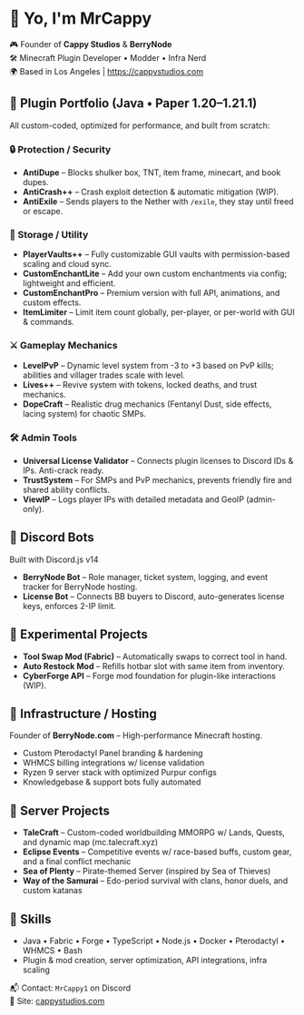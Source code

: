 # 👋 Yo, I'm MrCappy

🎮 Founder of **Cappy Studios** & **BerryNode**  
🛠️ Minecraft Plugin Developer • Modder • Infra Nerd  
🌍 Based in Los Angeles | https://cappystudios.com  

## 🧱 Plugin Portfolio (Java • Paper 1.20–1.21.1)
All custom-coded, optimized for performance, and built from scratch:

### 🔒 Protection / Security
- **AntiDupe** – Blocks shulker box, TNT, item frame, minecart, and book dupes.  
- **AntiCrash++** – Crash exploit detection & automatic mitigation (WIP).  
- **AntiExile** – Sends players to the Nether with `/exile`, they stay until freed or escape.

### 🎒 Storage / Utility
- **PlayerVaults++** – Fully customizable GUI vaults with permission-based scaling and cloud sync.
- **CustomEnchantLite** – Add your own custom enchantments via config; lightweight and efficient.
- **CustomEnchantPro** – Premium version with full API, animations, and custom effects.
- **ItemLimiter** – Limit item count globally, per-player, or per-world with GUI & commands.

### ⚔️ Gameplay Mechanics
- **LevelPvP** – Dynamic level system from -3 to +3 based on PvP kills; abilities and villager trades scale with level.
- **Lives++** – Revive system with tokens, locked deaths, and trust mechanics.
- **DopeCraft** – Realistic drug mechanics (Fentanyl Dust, side effects, lacing system) for chaotic SMPs.

### 🛠️ Admin Tools
- **Universal License Validator** – Connects plugin licenses to Discord IDs & IPs. Anti-crack ready.
- **TrustSystem** – For SMPs and PvP mechanics, prevents friendly fire and shared ability conflicts.
- **ViewIP** – Logs player IPs with detailed metadata and GeoIP (admin-only).

## 🤖 Discord Bots
Built with Discord.js v14

- **BerryNode Bot** – Role manager, ticket system, logging, and event tracker for BerryNode hosting.
- **License Bot** – Connects BB buyers to Discord, auto-generates license keys, enforces 2-IP limit.

## 🧪 Experimental Projects
- **Tool Swap Mod (Fabric)** – Automatically swaps to correct tool in hand.
- **Auto Restock Mod** – Refills hotbar slot with same item from inventory.
- **CyberForge API** – Forge mod foundation for plugin-like interactions (WIP).

## 🧠 Infrastructure / Hosting
Founder of **BerryNode.com** – High-performance Minecraft hosting.

- Custom Pterodactyl Panel branding & hardening
- WHMCS billing integrations w/ license validation
- Ryzen 9 server stack with optimized Purpur configs
- Knowledgebase & support bots fully automated

## 🧭 Server Projects
- **TaleCraft** – Custom-coded worldbuilding MMORPG w/ Lands, Quests, and dynamic map (mc.talecraft.xyz)
- **Eclipse Events** – Competitive events w/ race-based buffs, custom gear, and a final conflict mechanic
- **Sea of Plenty** – Pirate-themed Server (inspired by Sea of Thieves)
- **Way of the Samurai** – Edo-period survival with clans, honor duels, and custom katanas

## 🧩 Skills
- Java • Fabric • Forge • TypeScript • Node.js • Docker • Pterodactyl • WHMCS • Bash  
- Plugin & mod creation, server optimization, API integrations, infra scaling

📬 Contact: `MrCappy1` on Discord  
📎 Site: [cappystudios.com](https://cappystudios.com)
